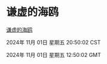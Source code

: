 # 谦虚的海鸥
[谦虚的海鸥](http://219.139.197.74:56308/qxdho/course/base/hotlink/index.php)

2024年 11月 01日 星期五 20:50:02 CST

2024年 11月 01日 星期五 12:50:02 GMT
